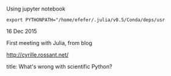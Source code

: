 Using jupyter notebook
```
export PYTHONPATH="/home/efefer/.julia/v0.5/Conda/deps/usr
```

16 Dec 2015

First meeting with Julia, from blog

http://cyrille.rossant.net/

title: What's wrong with scientific Python?



